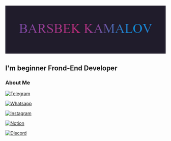 [![HEADER](https://github.com/barsbek-kamalov-kk/barsbek-kamalov-kk/blob/main/assets/header.jpg)](https://www.youtube.com/channel/UCS9l3tben9F550SGQej_Hjw)

## I'm beginner Frond-End Developer 


### About Me

[![Telegram](https://img.shields.io/badge/-Telegram-090909?style=for-the-badge&logo=telegram&logoColor=47c5f5)](https://t.me/Barsagram)

[![Whatsapp ](https://img.shields.io/badge/-whatsappp-09090?style=for-the-badge&logo=whatsapp&logoColor=65fbd9)](https://wa.me/79643625251?text=%D8%A7%D9%84%D8%B3%D9%84%D8%A7%D9%85%20%D8%B9%D9%84%D9%8A%D9%83%D9%85%20%D9%88%20%D8%B1%D8%AD%D9%85%D8%A9%20%D8%A7%D9%84%D9%84%D9%87%20%D9%88%20%D8%A8%D8%B1%D9%83%D8%A7%D8%AA%D9%87)

[![Instagram](https://img.shields.io/badge/-Instagram-white?style=for-the-badge&logo=instagram&logoColor=red)](https://www.instagram.com/kama10vv/) 

[![Notion](https://img.shields.io/badge/-Notion-critical?style=for-the-badge&logo=notion&logoColor=black)](https://www.notion.so/barsbek-kamalov-kk-gmail-com-a2c6c2aa80dd48b88873c217445db2af) 


[![Discord](https://img.shields.io/badge/-Discord-f5FFFA?style=for-the-badge&logo=Discord&logoColor=informational)](https://discord.gg/NKXuyeNn) 